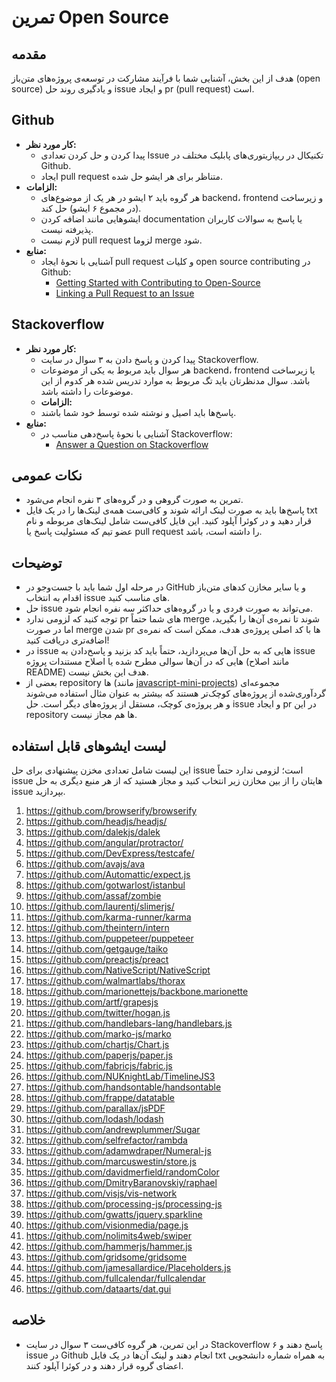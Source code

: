 # تمرین Open Source

## مقدمه
هدف از این بخش، آشنایی شما با فرآیند مشارکت در توسعه‌ی پروژه‌های متن‌باز (open source) و یادگیری روند حل issue و ایجاد pr (pull request) است.

## Github
- **کار مورد نظر:**
  - پیدا کردن و حل کردن تعدادی Issue تکنیکال در ریپازیتوری‌های پابلیک مختلف در Github.
  - ایجاد pull request متناظر برای هر ایشو حل شده.
- **الزامات:**
  - هر گروه باید ۲ ایشو در هر یک از موضوع‌های backend، frontend و زیرساخت (در مجموع ۶ ایشو) حل کند.
  - ایشوهایی مانند اضافه کردن documentation یا پاسخ به سوالات کاربران پذیرفته نیست.
  - لازم نیست pull request لزوما merge شود.
- **منابع:**
    - آشنایی با نحوه‌ٔ ایجاد pull request و کلیات open source contributing در Github:
      - [Getting Started with Contributing to Open-Source](https://stackoverflow.blog/2020/08/03/getting-started-with-contributing-to-open-source/)
      - [Linking a Pull Request to an Issue](https://docs.github.com/en/issues/tracking-your-work-with-issues/linking-a-pull-request-to-an-issue)

## Stackoverflow
- **کار مورد نظر:**
  - پیدا کردن و پاسخ دادن به ۳ سوال در سایت Stackoverflow.
  - هر سوال باید مربوط به یکی از موضوعات backend، frontend یا زیرساخت باشد. سوال مدنظرتان باید تگ مربوط به موارد تدریس شده هر کدوم از این موضوعات را داشته باشد.
  - **الزامات:**
  - پاسخ‌ها باید اصیل و نوشته شده توسط خود شما باشند.
- **منابع:**
  - آشنایی با نحوهٔ پاسخ‌دهی مناسب در Stackoverflow:
    - [Answer a Question on Stackoverflow](https://www.wikihow.com/Answer-a-Question-on-Stack-Overflow)

## نکات عمومی
- تمرین به صورت گروهی و در گروه‌های ۳ نفره انجام می‌شود.
- پاسخ‌ها باید به صورت لینک ارائه شوند و کافی‌ست همه‌ی لینک‌ها را در یک فایل txt قرار دهید و در کوئرا آپلود کنید. این فایل کافی‌ست شامل لینک‌های مربوطه و نام عضو تیم که مسئولیت پاسخ یا pull request را داشته است، باشد.

## توضیحات

- در ﻣﺮﺣﻠﻪ اول ﺷﻤﺎ ﺑﺎﯾﺪ ﺑﺎ جست‌و‌جو در GitHub و ﯾﺎ ﺳﺎﯾﺮ ﻣﺨﺎزن ﮐﺪﻫﺎی ﻣﺘﻦﺑﺎز اﻗﺪام ﺑﻪ اﻧﺘﺨﺎب issue های ﻣﻨﺎﺳﺐ کنید.
- ﺣﻞ issue ﻣﯽﺗﻮاﻧﺪ ﺑﻪ ﺻﻮرت ﻓﺮدی و ﯾﺎ در ﮔﺮوهﻫﺎی ﺣﺪاﮐﺜﺮ ﺳﻪ ﻧﻔﺮه اﻧﺠﺎم ﺷﻮد.
- توجه کنید که لزومی ندارد pr های شما حتماً merge شوند تا نمره‌ی آن‌ها را بگیرید، اما در صورت merge شدن pr ها با کد اصلی پروژه‌ی هدف، ممکن است که نمره‌ی اضافه‌تری دریافت کنید!
- در issue هایی که به حل آن‌ها می‌پردازید، حتماً باید کد بزنید و پاسخ‌دادن به issue هایی که در آن‌ها سوالی مطرح شده یا اصلاح مستندات پروژه (مانند اصلاح README) هدف این بخش نیست.
-  بعضی از repository ها (مانند [javascript-mini-projects](https://github.com/thinkswell/javascript-mini-projects)) مجموعه‌ای گردآوری‌شده از پروژه‌های کوچک‌تر هستند که بیشتر به عنوان مثال استفاده می‌شوند و هر پروژه‌ی کوچک، مستقل از پروژه‌های دیگر است. حل issue و ایجاد pr در این repository ها هم مجاز نیست.

## لیست ایشوهای قابل استفاده

این لیست شامل تعدادی مخزن پیشنهادی برای حل issue است؛ لزومی ندارد حتماً issue هایتان را از بین مخازن زیر انتخاب کنید و مجاز هستید که از هر منبع دیگری به حل issue بپردازید.

1. https://github.com/browserify/browserify
2. https://github.com/headjs/headjs/
3. https://github.com/dalekjs/dalek
4. https://github.com/angular/protractor/
5. https://github.com/DevExpress/testcafe/
6. https://github.com/avajs/ava
7. https://github.com/Automattic/expect.js
8. https://github.com/gotwarlost/istanbul
9. https://github.com/assaf/zombie
10. https://github.com/laurentj/slimerjs/
11. https://github.com/karma-runner/karma
12. https://github.com/theintern/intern
13. https://github.com/puppeteer/puppeteer
14. https://github.com/getgauge/taiko
15. https://github.com/preactjs/preact
16. https://github.com/NativeScript/NativeScript
17. https://github.com/walmartlabs/thorax
18. https://github.com/marionettejs/backbone.marionette
19. https://github.com/artf/grapesjs
20. https://github.com/twitter/hogan.js
21. https://github.com/handlebars-lang/handlebars.js
22. https://github.com/marko-js/marko
23. https://github.com/chartjs/Chart.js
24. https://github.com/paperjs/paper.js
25. https://github.com/fabricjs/fabric.js
26. https://github.com/NUKnightLab/TimelineJS3
27. https://github.com/handsontable/handsontable
28. https://github.com/frappe/datatable
29. https://github.com/parallax/jsPDF
30. https://github.com/lodash/lodash
31. https://github.com/andrewplummer/Sugar
32. https://github.com/selfrefactor/rambda
33. https://github.com/adamwdraper/Numeral-js
34. https://github.com/marcuswestin/store.js
35. https://github.com/davidmerfield/randomColor
36. https://github.com/DmitryBaranovskiy/raphael
37. https://github.com/visjs/vis-network
38. https://github.com/processing-js/processing-js
39. https://github.com/gwatts/jquery.sparkline
40. https://github.com/visionmedia/page.js
41. https://github.com/nolimits4web/swiper
42. https://github.com/hammerjs/hammer.js
43. https://github.com/gridsome/gridsome
44. https://github.com/jamesallardice/Placeholders.js
45. https://github.com/fullcalendar/fullcalendar
46. https://github.com/dataarts/dat.gui

## خلاصه

- در این تمرین، هر گروه کافی‌ست ۳ سوال در سایت Stackoverflow پاسخ دهند و ۶ issue در Github انجام دهند و لینک آن‌ها در یک فایل txt به همراه شماره دانشجویی اعضای گروه قرار دهند و در کوئرا آپلود کنند.